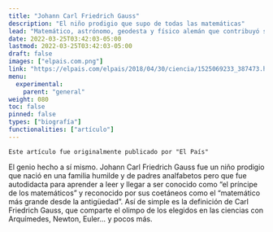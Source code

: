 ```yaml
---
title: "Johann Carl Friedrich Gauss"
description: "El niño prodigio que supo de todas las matemáticas"
lead: "Matemático, astrónomo, geodesta y físico alemán que contribuyó significativamente en muchos campos, incluida la teoría de los números, el análisis matemático, la geometría diferencial, la estadística, el álgebra, la geodesia, el magnetismo y la óptica. ¿Qué más se puede decir de él?"
date: 2022-03-25T03:42:03-05:00
lastmod: 2022-03-25T03:42:03-05:00
draft: false
images: ["elpais.com.png"]
link: "https://elpais.com/elpais/2018/04/30/ciencia/1525069233_387473.html"
menu:
  experimental:
    parent: "general"
weight: 080
toc: false
pinned: false
types: ["biografía"]
functionalities: ["artículo"]
---
```


```text
Este artículo fue originalmente publicado por "El País"
```

El genio hecho a sí mismo. Johann Carl Friedrich Gauss fue un niño prodigio que nació en una familia humilde y de padres analfabetos pero que fue autodidacta para aprender a leer y llegar a ser conocido como “el príncipe de los matemáticos” y reconocido por sus coetáneos como el “matemático más grande desde la antigüedad”. Así de simple es la definición de Carl Friedrich Gauss, que comparte el olimpo de los elegidos en las ciencias con Arquímedes, Newton, Euler… y pocos más.